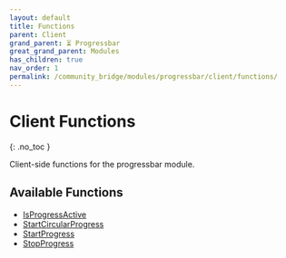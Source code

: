 ```yaml
---
layout: default
title: Functions
parent: Client
grand_parent: ⏳ Progressbar
great_grand_parent: Modules
has_children: true
nav_order: 1
permalink: /community_bridge/modules/progressbar/client/functions/
---
```


# Client Functions
{: .no_toc }

Client-side functions for the progressbar module.

## Available Functions

- [IsProgressActive](IsProgressActive)
- [StartCircularProgress](StartCircularProgress)
- [StartProgress](StartProgress)
- [StopProgress](StopProgress)
